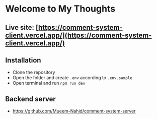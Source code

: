 # Welcome to My Thoughts

## Live site: [https://comment-system-client.vercel.app/](https://comment-system-client.vercel.app/)

## Installation

- Clone the repository
- Open the folder and create `.env` according to `.env.sample`
- Open terminal and run `npm run dev`

## Backend server

- https://github.com/Mueem-Nahid/comment-system-server
